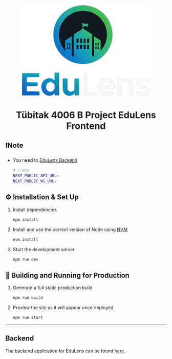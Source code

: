 <div align="center"><img alt="Logo"  src="public/images/EduLensLogoText.png" width="400"/></div> 


<h1 align="center"> Tübitak 4006 B Project EduLens Frontend </h1>

## ❗Note

- You need to [EduLens Backend](https://github.com/dogukanoklu/edulens-backend)

   ```sh
   # /.env
  NEXT_PUBLIC_API_URL=
  NEXT_PUBLIC_WS_URL=
   ```


## ⚙️ Installation & Set Up

1. Install dependencies

   ```sh
   npm install
   ```

1. Install and use the correct version of Node using [NVM](https://github.com/nvm-sh/nvm)

   ```sh
   nvm install
   ```

1. Start the development server

   ```sh
   npm run dev
   ```

## 🚀 Building and Running for Production

1. Generate a full static production build

   ```sh
   npm run build
   ```

1. Preview the site as it will appear once deployed

   ```sh
   npm run start
   ```

---

## Backend
The backend application for EduLens can be found [here](https://github.com/dogukanoklu/edulens-backend).
